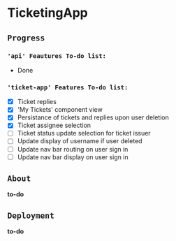 # TicketingApp

## `Progress`
### `'api' Feautures To-do list:`
- Done

### `'ticket-app' Features To-do list:`
- [x] Ticket replies
- [x] 'My Tickets' component view
- [x] Persistance of tickets and replies upon user deletion
- [x] Ticket assignee selection
- [ ] Ticket status update selection for ticket issuer
- [ ] Update display of username if user deleted
- [ ] Update nav bar routing on user sign in
- [ ] Update nav bar display on user sign in

## `About`

**to-do**

## `Deployment`

**to-do**


